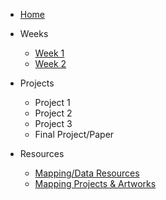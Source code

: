 * [Home](/README.md)

* Weeks
    * [Week 1](weeks/week_01.md)
    * [Week 2](weeks/week_02.md)

* Projects
    * Project 1
    * Project 2
    * Project 3
    * Final Project/Paper


* Resources
    * [Mapping/Data Resources](resources/mapping_and_data.md)
    * [Mapping Projects & Artworks](resources/mapping_and_data.md)
    <!-- * [Readings & Other Beneifical Works](resources/readings) -->

